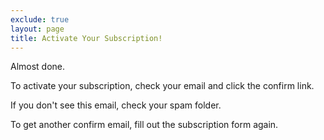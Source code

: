 ```yaml
---
exclude: true
layout: page
title: Activate Your Subscription!
---
```

Almost done. 

To activate your subscription, check your email and click the confirm link.

If you don't see this email, check your spam folder. 

To get another confirm email, fill out the subscription form again.
